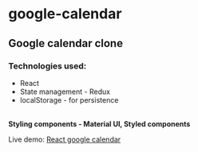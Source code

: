 # google-calendar

## Google calendar clone

### Technologies used:
<ul>
  <li>React</li>
  <li>State management - Redux</li>
  <li>localStorage - for persistence</li> 
</ul>

<br/>
<b> Styling components - Material UI, Styled components</b>
<br/>

Live demo: [React google calendar](https://csb-0m117.netlify.app/)
